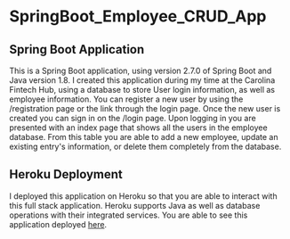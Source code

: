 # SpringBoot_Employee_CRUD_App
## Spring Boot Application
This is a Spring Boot application, using version 2.7.0 of Spring Boot and Java version 1.8.
I created this application during my time at the Carolina Fintech Hub, using a database to store User login information,
as well as employee information.  You can register a new user by using the /registration page or the link through the
login page.  Once the new user is created you can sign in on the /login page.  Upon logging in you are presented with 
an index page that shows all the users in the employee database.  From this table you are able to add a new employee,
update an existing entry's information, or delete them completely from the database.

## Heroku Deployment
I deployed this application on Heroku so that you are able to interact with this full stack application. 
Heroku supports Java as well as database operations with their integrated services.
You are able to see this application deployed [here](https://spring-employee-management-mp.herokuapp.com/).